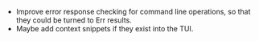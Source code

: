 - Improve error response checking for command line operations, so that they could be turned to Err results.
- Maybe add context snippets if they exist into the TUI.
